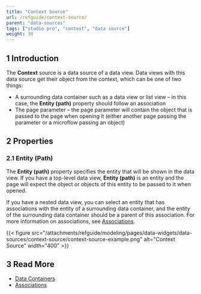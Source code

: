 ```yaml
---
title: "Context Source"
url: /refguide/context-source/
parent: "data-sources"
tags: ["studio pro", "context", "data source"]
weight: 30
---
```


## 1 Introduction

The **Context** source is a data source of a data view. Data views with this data source get their object from the context, which can be one of two things:

* A surrounding data container such as a data view or list view – in this case, the **Entity (path)** property should follow an association 
* The page parameter – the page parameter will contain the object that is passed to the page when opening it (either another page passing the parameter or a microflow passing an object)

## 2 Properties

### 2.1 Entity (Path)

The **Entity (path)** property specifies the entity that will be shown in the data view. If you have a top-level data view, **Entity (path)** is an entity and the page will expect the object or objects of this entity to be passed to it when opened. 

If you have a nested data view, you can select an entity that has associations with the entity of a surrounding data container, and the entity of the surrounding data container should be a parent of this association. For more information on associations, see [Associations](/refguide/associations/). 

{{< figure src="/attachments/refguide/modeling/pages/data-widgets/data-sources/context-source/context-source-example.png" alt="Context Source"   width="400"  >}}

## 3 Read More

* [Data Containers](/refguide/data-widgets/)
* [Associations](/refguide/associations/)